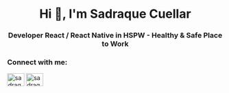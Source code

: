 <h1 align="center">Hi 👋, I'm Sadraque Cuellar</h1>
<h3 align="center">Developer React / React Native in HSPW - Healthy & Safe Place to Work</h3>

<h3 align="left">Connect with me:</h3>
<p align="left">
<a href="https://linkedin.com/in/sadraquecuellar" target="_blank"><img align="center" src="https://cdn.jsdelivr.net/npm/simple-icons@3.0.1/icons/linkedin.svg" alt="sadraquecuellar" height="30" width="40" /></a>
<a href="https://instagram.com/sadraquecuellar" target="_blank"><img align="center" src="https://cdn.jsdelivr.net/npm/simple-icons@3.0.1/icons/instagram.svg" alt="sadraquecuellar" height="30" width="40" /></a>
</p>

